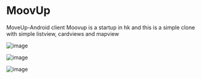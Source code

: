 # MoovUp
MoveUp-Android client 
Moovup is a startup in hk and this is a simple clone with simple listview, cardviews and mapview

![image](https://{content.fhkg4-2.fna.fbcdn.net/v/t1.0-9/53121467_10157340534482638_2483779256564318208_n.jpg?_nc_cat=109&_nc_ht=scontent.fhkg4-2.fna&oh=a4ccc66ab3791b8b9eae2bd67e51bec4&oe=5CDE95BC})

![image](https://{content.fhkg3-1.fna.fbcdn.net/v/t1.0-9/53043127_10157340534427638_93072933441765376_n.jpg?_nc_cat=101&_nc_ht=scontent.fhkg3-1.fna&oh=295466b838784bdfc8760f44f274c183&oe=5CE2ED02})

![image](https://{content.fhkg3-2.fna.fbcdn.net/v/t1.0-9/53184593_10157340534332638_3655538865688543232_n.jpg?_nc_cat=108&_nc_ht=scontent.fhkg3-2.fna&oh=7dbcbff80b042cbcdba4007dc276fd87&oe=5D1944AC})
